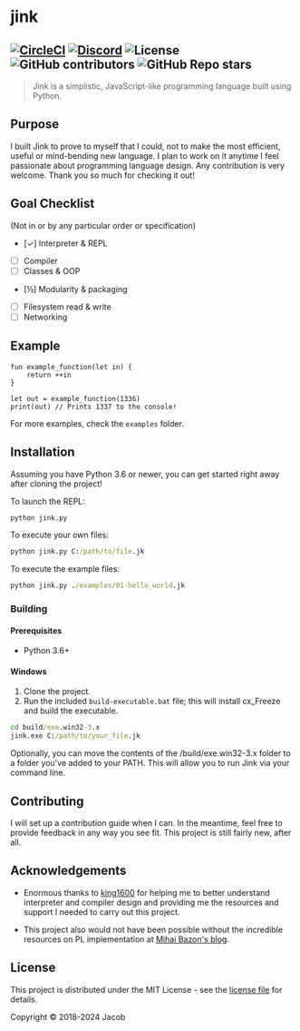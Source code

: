 # jink

[![CircleCI](https://img.shields.io/circleci/build/github/jink-lang/jink?label=tests)](https://circleci.com/gh/jink-lang/jink/tree/master)
[![Discord](https://img.shields.io/discord/365599795886161941?label=Discord)](https://discord.gg/cWzcQz2)
![License](https://img.shields.io/github/license/jink-lang/jink)
![GitHub contributors](https://img.shields.io/github/contributors-anon/jink-lang/jink)
![GitHub Repo stars](https://img.shields.io/github/stars/jink-lang/jink?style=social)
---

> Jink is a simplistic, JavaScript-like programming language built using Python.

## Purpose

I built Jink to prove to myself that I could, not to make the most efficient, useful or mind-bending new language. I plan to work on it anytime I feel passionate about programming language design. Any contribution is very welcome. Thank you so much for checking it out!

## Goal Checklist

(Not in or by any particular order or specification)

- [✓] Interpreter & REPL
- [ ] Compiler
- [ ] Classes & OOP
- [½] Modularity & packaging
- [ ] Filesystem read & write
- [ ] Networking

## Example

```jink
fun example_function(let in) {
    return ++in
}

let out = example_function(1336)
print(out) // Prints 1337 to the console!
```

For more examples, check the `examples` folder.

## Installation

Assuming you have Python 3.6 or newer, you can get started right away after cloning the project!

To launch the REPL:

```cmd
python jink.py
```

To execute your own files:

```cmd
python jink.py C:/path/to/file.jk
```

To execute the example files:

```cmd
python jink.py ./examples/01-hello_world.jk
```

### Building

#### Prerequisites

* Python 3.6+

#### Windows

1. Clone the project.
2. Run the included `build-executable.bat` file; this will install cx_Freeze and build the executable.

```cmd
cd build/exe.win32-3.x
jink.exe C:/path/to/your_file.jk
```

Optionally, you can move the contents of the /build/exe.win32-3.x folder to a folder you've added to your PATH. This will allow you to run Jink via your command line.

## Contributing

I will set up a contribution guide when I can. In the meantime, feel free to provide feedback in any way you see fit. This project is still fairly new, after all.

## Acknowledgements

* Enormous thanks to [king1600](https://github.com/king1600) for helping me to better understand interpreter and compiler design and providing me the resources and support I needed to carry out this project.

* This project also would not have been possible without the incredible resources on PL implementation at [Mihai Bazon's blog](http://lisperator.net).

## License

This project is distributed under the MIT License - see the [license file](LICENSE) for details.

Copyright © 2018-2024 Jacob
